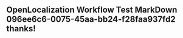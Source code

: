 <properties
ms.topic="hero-topic"
ms.test1="hero-topic"
ms.test2="test"/>

## OpenLocalization Workflow Test MarkDown 096ee6c6-0075-45aa-bb24-f28faa937fd2 thanks!
